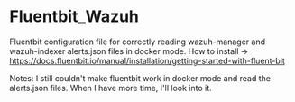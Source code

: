 # Fluentbit_Wazuh
 Fluentbit configuration file for correctly reading wazuh-manager and wazuh-indexer alerts.json files in docker mode.
 How to install -> https://docs.fluentbit.io/manual/installation/getting-started-with-fluent-bit
 
 Notes: I still couldn't make fluentbit work in docker mode and read the alerts.json files. When I have more time, I'll look into it.
